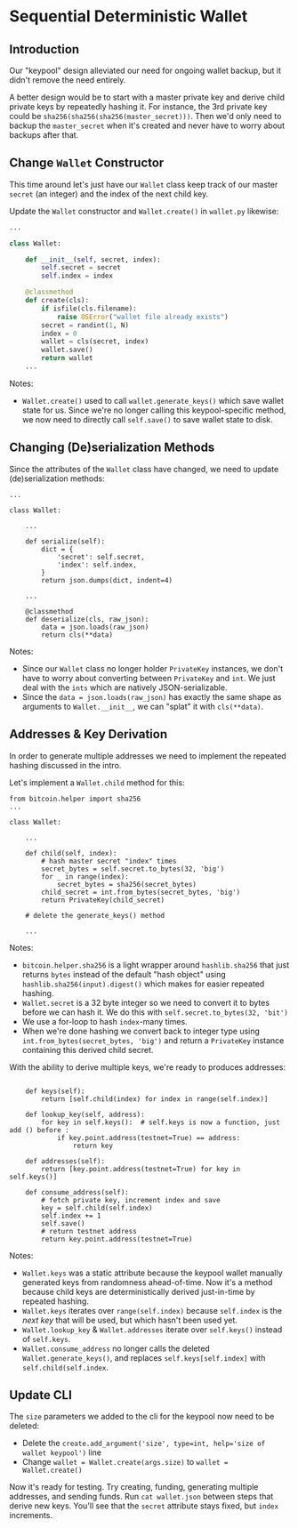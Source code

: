 # Sequential Deterministic Wallet

## Introduction

Our "keypool" design alleviated our need for ongoing wallet backup, but it didn't remove the need entirely.

A better design would be to start with a master private key and derive child private keys by repeatedly hashing it. For instance, the 3rd private key could be `sha256(sha256(sha256(master_secret)))`. Then we'd only need to backup the `master_secret` when it's created and never have to worry about backups after that.

## Change `Wallet` Constructor

This time around let's just have our `Wallet` class keep track of our master `secret` (an integer) and the index of the next child key.

Update the `Wallet` constructor and `Wallet.create()` in `wallet.py` likewise:

```python
...

class Wallet:

    def __init__(self, secret, index):
        self.secret = secret
        self.index = index

    @classmethod
    def create(cls):
        if isfile(cls.filename):
            raise OSError("wallet file already exists")
        secret = randint(1, N)
        index = 0
        wallet = cls(secret, index)
        wallet.save()
        return wallet
    ...
```

Notes:
-  `Wallet.create()` used to call `wallet.generate_keys()` which save wallet state for us. Since we're no longer calling this keypool-specific method, we now need to directly call `self.save()` to save wallet state to disk.

## Changing (De)serialization Methods

Since the attributes of the `Wallet` class have changed, we need to update (de)serialization methods:

```
...

class Wallet:

    ...

    def serialize(self):
        dict = {
            'secret': self.secret,
            'index': self.index,
        }
        return json.dumps(dict, indent=4)

    ...

    @classmethod
    def deserialize(cls, raw_json):
        data = json.loads(raw_json)
        return cls(**data)
```

Notes:
- Since our `Wallet` class no longer holder `PrivateKey` instances, we don't have to worry about converting between `PrivateKey` and `int`. We just deal with the `ints` which are natively JSON-serializable.
- Since the `data = json.loads(raw_json)` has exactly the same shape as arguments to `Wallet.__init__`, we can "splat" it with `cls(**data)`.

## Addresses & Key Derivation

In order to generate multiple addresses we need to implement the repeated hashing discussed in the intro.

Let's implement a `Wallet.child` method for this:

```
from bitcoin.helper import sha256
...

class Wallet:

    ...

    def child(self, index):
        # hash master secret "index" times
        secret_bytes = self.secret.to_bytes(32, 'big')
        for _ in range(index):
            secret_bytes = sha256(secret_bytes)
        child_secret = int.from_bytes(secret_bytes, 'big')
        return PrivateKey(child_secret)
    
    # delete the generate_keys() method

    ...
```

Notes:
- `bitcoin.helper.sha256` is a light wrapper around `hashlib.sha256` that just returns `bytes` instead of the default "hash object" using `hashlib.sha256(input).digest()` which makes for easier repeated hashing.
- `Wallet.secret` is a 32 byte integer so we need to convert it to bytes before we can hash it. We do this with `self.secret.to_bytes(32, 'bit')`
- We use a for-loop to hash `index`-many times.
- When we're done hashing we convert back to integer type using `int.from_bytes(secret_bytes, 'big')` and return a `PrivateKey` instance containing this derived child secret.

With the ability to derive multiple keys, we're ready to produces addresses:

```

    def keys(self):
        return [self.child(index) for index in range(self.index)]

    def lookup_key(self, address):
        for key in self.keys():  # self.keys is now a function, just add () before :
            if key.point.address(testnet=True) == address:
                return key

    def addresses(self):
        return [key.point.address(testnet=True) for key in self.keys()]

    def consume_address(self):
        # fetch private key, increment index and save
        key = self.child(self.index)
        self.index += 1
        self.save()
        # return testnet address
        return key.point.address(testnet=True)
```


Notes:
- `Wallet.keys` was a static attribute because the keypool wallet manually generated keys from randomness ahead-of-time. Now it's a method because child keys are deterministically derived just-in-time by repeated hashing.
- `Wallet.keys` iterates over `range(self.index)` because `self.index` is the _next key_ that will be used, but which hasn't been used yet.
- `Wallet.lookup_key` & `Wallet.addresses` iterate over `self.keys()` instead of `self.keys`.
- `Wallet.consume_address` no longer calls the deleted `Wallet.generate_keys()`, and replaces `self.keys[self.index]` with `self.child(self.index`.

## Update CLI

The `size` parameters we added to the cli for the keypool now need to be deleted:

- Delete the `create.add_argument('size', type=int, help='size of wallet keypool')` line
- Change `wallet = Wallet.create(args.size)` to `wallet = Wallet.create()`

Now it's ready for testing. Try creating, funding, generating multiple addresses, and sending funds. Run `cat wallet.json` between steps that derive new keys. You'll see that the `secret` attribute stays fixed, but `index` increments.
